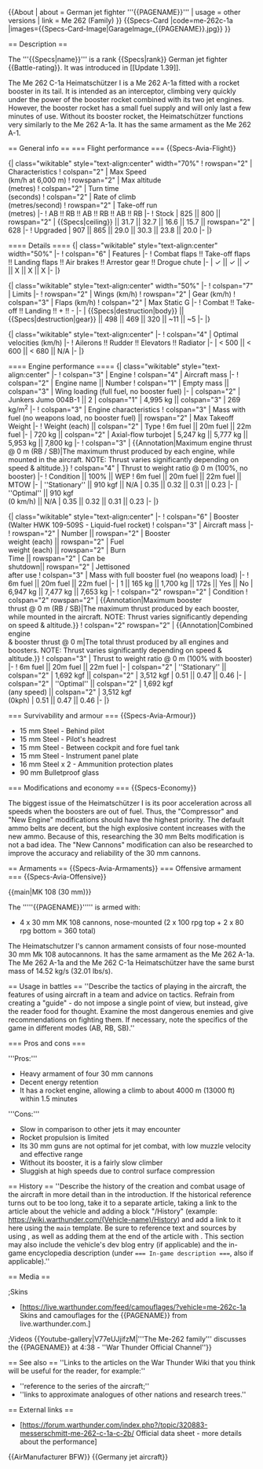 {{About
| about = German jet fighter '''{{PAGENAME}}'''
| usage = other versions
| link = Me 262 (Family)
}}
{{Specs-Card
|code=me-262c-1a
|images={{Specs-Card-Image|GarageImage_{{PAGENAME}}.jpg}}
}}

== Description ==
<!-- ''In the description, the first part should be about the history of and the creation and combat usage of the aircraft, as well as its key features. In the second part, tell the reader about the aircraft in the game. Insert a screenshot of the vehicle, so that if the novice player does not remember the vehicle by name, he will immediately understand what kind of vehicle the article is talking about.'' -->
The '''{{Specs|name}}''' is a rank {{Specs|rank}} German jet fighter {{Battle-rating}}. It was introduced in [[Update 1.39]].

The Me 262 C-1a Heimatschützer I is a Me 262 A-1a fitted with a rocket booster in its tail. It is intended as an interceptor, climbing very quickly under the power of the booster rocket combined with its two jet engines. However, the booster rocket has a small fuel supply and will only last a few minutes of use. Without its booster rocket, the Heimatschützer functions very similarly to the Me 262 A-1a. It has the same armament as the Me 262 A-1.

== General info ==
=== Flight performance ===
{{Specs-Avia-Flight}}
<!-- ''Describe how the aircraft behaves in the air. Speed, manoeuvrability, acceleration and allowable loads - these are the most important characteristics of the vehicle.'' -->

{| class="wikitable" style="text-align:center" width="70%"
! rowspan="2" | Characteristics
! colspan="2" | Max Speed<br>(km/h at 6,000 m)
! rowspan="2" | Max altitude<br>(metres)
! colspan="2" | Turn time<br>(seconds)
! colspan="2" | Rate of climb<br>(metres/second)
! rowspan="2" | Take-off run<br>(metres)
|-
! AB !! RB !! AB !! RB !! AB !! RB
|-
! Stock
| 825 || 800 || rowspan="2" | {{Specs|ceiling}} || 31.7 || 32.7 || 16.6 || 15.7 || rowspan="2" | 628
|-
! Upgraded
| 907 || 865 || 29.0 || 30.3 || 23.8 || 20.0
|-
|}

==== Details ====
{| class="wikitable" style="text-align:center" width="50%"
|-
! colspan="6" | Features
|-
! Combat flaps !! Take-off flaps !! Landing flaps !! Air brakes !! Arrestor gear !! Drogue chute
|-
| ✓ || ✓ || ✓ || X || X || X     <!-- ✓ -->
|-
|}

{| class="wikitable" style="text-align:center" width="50%"
|-
! colspan="7" | Limits
|-
! rowspan="2" | Wings (km/h)
! rowspan="2" | Gear (km/h)
! colspan="3" | Flaps (km/h)
! colspan="2" | Max Static G
|-
! Combat !! Take-off !! Landing !! + !! -
|-
| {{Specs|destruction|body}} || {{Specs|destruction|gear}} || 498 || 469 || 320 || ~11 || ~5
|-
|}

{| class="wikitable" style="text-align:center"
|-
! colspan="4" | Optimal velocities (km/h)
|-
! Ailerons !! Rudder !! Elevators !! Radiator
|-
| < 500 || < 600 || < 680 || N/A
|-
|}

==== Engine performance ====
{| class="wikitable" style="text-align:center"
|-
! colspan="3" | Engine
! colspan="4" | Aircraft mass
|-
! colspan="2" | Engine name || Number
! colspan="1" | Empty mass || colspan="3" | Wing loading (full fuel, no booster fuel)
|-
| colspan="2" | Junkers Jumo 004B-1 || 2
| colspan="1" | 4,995 kg || colspan="3" | 269 kg/m<sup>2</sup>
|-
! colspan="3" | Engine characteristics
! colspan="3" | Mass with fuel (no weapons load, no booster fuel) || rowspan="2" | Max Takeoff<br />Weight
|-
! Weight (each) || colspan="2" | Type
! 6m fuel || 20m fuel || 22m fuel
|-
| 720 kg || colspan="2" | Axial-flow turbojet
| 5,247 kg || 5,777 kg || 5,953 kg || 7,800 kg
|-
! colspan="3" | {{Annotation|Maximum engine thrust @ 0 m (RB / SB)|The maximum thrust produced by each engine, while mounted in the aircraft. NOTE: Thrust varies significantly depending on speed & altitude.}}
! colspan="4" | Thrust to weight ratio @ 0 m (100%, no booster)
|-
! Condition || 100% || WEP
! 6m fuel || 20m fuel || 22m fuel || MTOW
|-
| ''Stationary'' || 910 kgf || N/A
| 0.35 || 0.32 || 0.31 || 0.23
|-
| ''Optimal'' || 910 kgf<br />(0 km/h) || N/A
| 0.35 || 0.32 || 0.31 || 0.23
|-
|}

{| class="wikitable" style="text-align:center"
|-
! colspan="6" | Booster (Walter HWK 109-509S - Liquid-fuel rocket)
! colspan="3" | Aircraft mass
|-
! rowspan="2" | Number || rowspan="2" | Booster<br />weight (each) || rowspan="2" | Fuel<br />weight (each) || rowspan="2" | Burn<br />Time || rowspan="2" | Can be<br />shutdown|| rowspan="2" | Jettisoned<br />after use
! colspan="3" | Mass with full booster fuel (no weapons load)
|-
! 6m fuel || 20m fuel || 22m fuel
|-
| 1 || 165 kg || 1,700 kg || 172s || Yes || No
| 6,947 kg || 7,477 kg || 7,653 kg
|-
! colspan="2" rowspan="2" | Condition
! colspan="2" rowspan="2" | {{Annotation|Maximum booster<br/>thrust @ 0 m (RB / SB)|The maximum thrust produced by each booster, while mounted in the aircraft. NOTE: Thrust varies significantly depending on speed & altitude.}}
! colspan="2" rowspan="2" | {{Annotation|Combined engine<br/>& booster thrust @ 0 m|The total thrust produced by all engines and boosters. NOTE: Thrust varies significantly depending on speed & altitude.}}
! colspan="3" | Thrust to weight ratio @ 0 m (100% with booster)
|-
! 6m fuel || 20m fuel || 22m fuel
|-
| colspan="2" | ''Stationary'' || colspan="2" | 1,692 kgf || colspan="2" | 3,512 kgf
| 0.51 || 0.47 || 0.46
|-
| colspan="2" | ''Optimal'' || colspan="2" | 1,692 kgf<br />(any speed) || colspan="2" | 3,512 kgf<br />(0kph)
| 0.51 || 0.47 || 0.46
|-
|}

=== Survivability and armour ===
{{Specs-Avia-Armour}}
<!-- ''Examine the survivability of the aircraft. Note how vulnerable the structure is and how secure the pilot is, whether the fuel tanks are armoured, etc. Describe the armour, if there is any, and also mention the vulnerability of other critical aircraft systems.'' -->

* 15 mm Steel - Behind pilot
* 15 mm Steel - Pilot's headrest
* 15 mm Steel - Between cockpit and fore fuel tank
* 15 mm Steel - Instrument panel plate
* 16 mm Steel x 2 - Ammunition protection plates
* 90 mm Bulletproof glass

=== Modifications and economy ===
{{Specs-Economy}}

The biggest issue of the Heimatschützer I is its poor acceleration across all speeds when the boosters are out of fuel. Thus, the "Compressor" and "New Engine" modifications should have the highest priority. The default ammo belts are decent, but the high explosive content increases with the new ammo. Because of this, researching the 30 mm Belts modification is not a bad idea. The "New Cannons" modification can also be researched to improve the accuracy and reliability of the 30 mm cannons.

== Armaments ==
{{Specs-Avia-Armaments}}
=== Offensive armament ===
{{Specs-Avia-Offensive}}
<!-- ''Describe the offensive armament of the aircraft, if any. Describe how effective the cannons and machine guns are in a battle, and also what belts or drums are better to use. If there is no offensive weaponry, delete this subsection.'' -->
{{main|MK 108 (30 mm)}}

The '''''{{PAGENAME}}''''' is armed with:

* 4 x 30 mm MK 108 cannons, nose-mounted (2 x 100 rpg top + 2 x 80 rpg bottom = 360 total)

The Heimatschutzer I's cannon armament consists of four nose-mounted 30 mm Mk 108 autocannons. It has the same armament as the Me 262 A-1a. The Me 262 A-1a and the Me 262 C-1a Heimatschützer have the same burst mass of 14.52 kg/s (32.01 lbs/s).

== Usage in battles ==
''Describe the tactics of playing in the aircraft, the features of using aircraft in a team and advice on tactics. Refrain from creating a "guide" - do not impose a single point of view, but instead, give the reader food for thought. Examine the most dangerous enemies and give recommendations on fighting them. If necessary, note the specifics of the game in different modes (AB, RB, SB).''

=== Pros and cons ===
<!-- ''Summarise and briefly evaluate the vehicle in terms of its characteristics and combat effectiveness. Mark its pros and cons in the bulleted list. Try not to use more than 6 points for each of the characteristics. Avoid using categorical definitions such as "bad", "good" and the like - use substitutions with softer forms such as "inadequate" and "effective".'' -->

'''Pros:'''

* Heavy armament of four 30 mm cannons
* Decent energy retention
* It has a rocket engine, allowing a climb to about 4000 m (13000 ft) within 1.5 minutes

'''Cons:'''

* Slow in comparison to other jets it may encounter
* Rocket propulsion is limited
* Its 30 mm guns are not optimal for jet combat, with low muzzle velocity and effective range
* Without its booster, it is a fairly slow climber
* Sluggish at high speeds due to control surface compression

== History ==
''Describe the history of the creation and combat usage of the aircraft in more detail than in the introduction. If the historical reference turns out to be too long, take it to a separate article, taking a link to the article about the vehicle and adding a block "/History" (example: <nowiki>https://wiki.warthunder.com/(Vehicle-name)/History</nowiki>) and add a link to it here using the <code>main</code> template. Be sure to reference text and sources by using <code><nowiki><ref></ref></nowiki></code>, as well as adding them at the end of the article with <code><nowiki><references /></nowiki></code>. This section may also include the vehicle's dev blog entry (if applicable) and the in-game encyclopedia description (under <code><nowiki>=== In-game description ===</nowiki></code>, also if applicable).''

== Media ==
<!-- ''Excellent additions to the article would be video guides, screenshots from the game, and photos.'' -->

;Skins

* [https://live.warthunder.com/feed/camouflages/?vehicle=me-262c-1a Skins and camouflages for the {{PAGENAME}} from live.warthunder.com.]

;Videos
{{Youtube-gallery|V77eUJjifzM|'''The Me-262 family''' discusses the {{PAGENAME}} at 4:38 - ''War Thunder Official Channel''}}

== See also ==
''Links to the articles on the War Thunder Wiki that you think will be useful for the reader, for example:''

* ''reference to the series of the aircraft;''
* ''links to approximate analogues of other nations and research trees.''

== External links ==
<!-- ''Paste links to sources and external resources, such as:''
* ''topic on the official game forum;''
* ''other literature.'' -->

* [https://forum.warthunder.com/index.php?/topic/320883-messerschmitt-me-262-c-1a-c-2b/ Official data sheet - more details about the performance]

{{AirManufacturer BFW}}
{{Germany jet aircraft}}